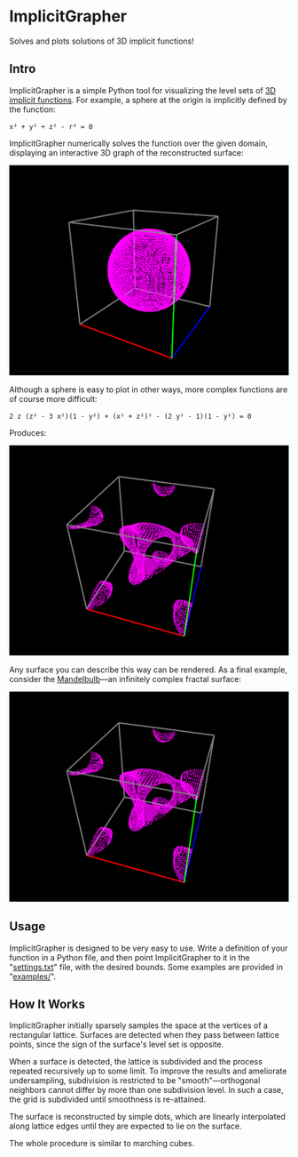 # ImplicitGrapher

Solves and plots solutions of 3D implicit functions!

## Intro

ImplicitGrapher is a simple Python tool for visualizing the level sets of [3D implicit functions](https://en.wikipedia.org/wiki/Implicit_surface).  For example, a sphere at the origin is implicitly defined by the function:

    x² + y² + z² - r² = 0

ImplicitGrapher numerically solves the function over the given domain, displaying an interactive 3D graph of the reconstructed surface:

![Sphere Example](screenshots/ex-sphere.png "Sphere Example")

Although a sphere is easy to plot in other ways, more complex functions are of course more difficult:

    2 z (z² - 3 x²)(1 - y²) + (x² + z²)² - (2 y² - 1)(1 - y²) = 0

Produces:

![Genus-2 Example](screenshots/ex-genus-2.png "Genus-2 Example")

Any surface you can describe this way can be rendered.  As a final example, consider the [Mandelbulb](https://en.wikipedia.org/wiki/Mandelbulb)—an infinitely complex fractal surface:

![Mandelbulb Example](screenshots/ex-genus-2.png "Mandelbulb Example")

## Usage

ImplicitGrapher is designed to be very easy to use.  Write a definition of your function in a Python file, and then point ImplicitGrapher to it in the "[settings.txt](settings.txt)" file, with the desired bounds.  Some examples are provided in "[examples/](examples/)".

## How It Works

ImplicitGrapher initially sparsely samples the space at the vertices of a rectangular lattice.  Surfaces are detected when they pass between lattice points, since the sign of the surface's level set is opposite.

When a surface is detected, the lattice is subdivided and the process repeated recursively up to some limit.  To improve the results and ameliorate undersampling, subdivision is restricted to be "smooth"—orthogonal neighbors cannot differ by more than one subdivision level.  In such a case, the grid is subdivided until smoothness is re-attained.

The surface is reconstructed by simple dots, which are linearly interpolated along lattice edges until they are expected to lie on the surface.

The whole procedure is similar to marching cubes.